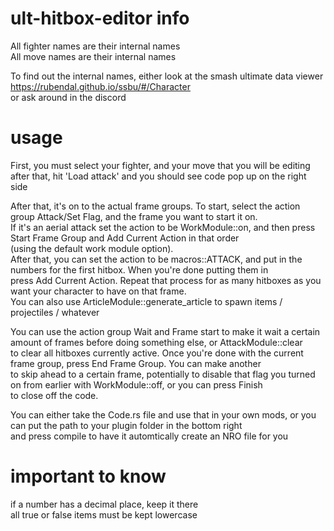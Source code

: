 # ult-hitbox-editor info

All fighter names are their internal names  
All move names are their internal names  
  
To find out the internal names, either look at the smash ultimate data viewer https://rubendal.github.io/ssbu/#/Character  
or ask around in the discord

# usage

First, you must select your fighter, and your move that you will be editing  
after that, hit 'Load attack' and you should see code pop up on the right side  
  
  
After that, it's on to the actual frame groups. To start, select the action group Attack/Set Flag, and the frame you want to start it on.  
If it's an aerial attack set the action to be WorkModule::on, and then press Start Frame Group and Add Current Action in that order  
(using the default work module option).  
After that, you can set the action to be macros::ATTACK, and put in the numbers for the first hitbox. When you're done putting them in  
press Add Current Action. Repeat that process for as many hitboxes as you want your character to have on that frame.  
You can also use ArticleModule::generate_article to spawn items / projectiles / whatever  
  
You can use the action group Wait and Frame start to make it wait a certain amount of frames before doing something else, or AttackModule::clear  
to clear all hitboxes currently active. Once you're done with the current frame group, press End Frame Group. You can make another  
to skip ahead to a certain frame, potentially to disable that flag you turned on from earlier with WorkModule::off, or you can press Finish  
to close off the code.  
  
  
You can either take the Code.rs file and use that in your own mods, or you can put the path to your plugin folder in the bottom right  
and press compile to have it automtically create an NRO file for you

# important to know  
if a number has a decimal place, keep it there  
all true or false items must be kept lowercase  
